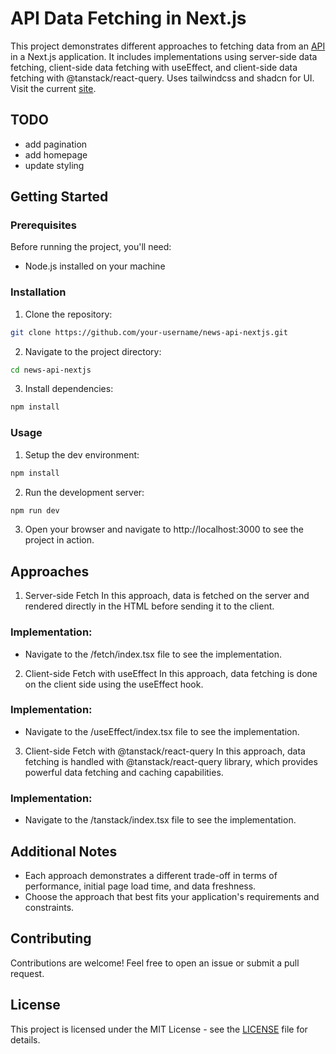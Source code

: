 # API Data Fetching in Next.js

This project demonstrates different approaches to fetching data from an [API](https://jsonplaceholder.typicode.com/) in a Next.js application. It includes implementations using server-side data fetching, client-side data fetching with useEffect, and client-side data fetching with @tanstack/react-query. Uses tailwindcss and shadcn for UI. Visit the current [site](https://newsfeed-endeyr.vercel.app/).

## TODO

- add pagination
- add homepage
- update styling

## Getting Started

### Prerequisites

Before running the project, you'll need:

- Node.js installed on your machine

### Installation

1. Clone the repository:

```bash
git clone https://github.com/your-username/news-api-nextjs.git
```

2. Navigate to the project directory:

```bash
cd news-api-nextjs
```

3. Install dependencies:

```bash
npm install
```

### Usage

1. Setup the dev environment:

```bash
npm install
```

2. Run the development server:

```bash
npm run dev
```

3. Open your browser and navigate to http://localhost:3000 to see the project in action.

## Approaches

1. Server-side Fetch
   In this approach, data is fetched on the server and rendered directly in the HTML before sending it to the client.

### Implementation:

- Navigate to the /fetch/index.tsx file to see the implementation.

2. Client-side Fetch with useEffect
   In this approach, data fetching is done on the client side using the useEffect hook.

### Implementation:

- Navigate to the /useEffect/index.tsx file to see the implementation.

3. Client-side Fetch with @tanstack/react-query
   In this approach, data fetching is handled with @tanstack/react-query library, which provides powerful data fetching and caching capabilities.

### Implementation:

- Navigate to the /tanstack/index.tsx file to see the implementation.

## Additional Notes

- Each approach demonstrates a different trade-off in terms of performance, initial page load time, and data freshness.
- Choose the approach that best fits your application's requirements and constraints.

## Contributing

Contributions are welcome! Feel free to open an issue or submit a pull request.

## License

This project is licensed under the MIT License - see the [LICENSE](LICENSE) file for details.

